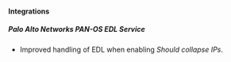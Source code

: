 
#### Integrations
##### Palo Alto Networks PAN-OS EDL Service
- Improved handling of EDL when enabling *Should collapse IPs*.
